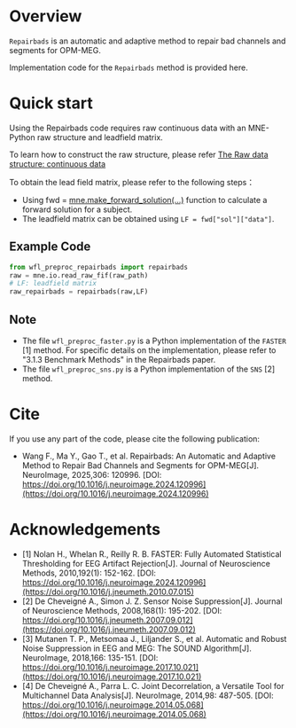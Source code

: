# Overview
`Repairbads` is an automatic and adaptive method to repair bad channels and segments for OPM-MEG.

Implementation code for the `Repairbads` method is provided here.

# Quick start
Using the Repairbads code requires raw continuous data with an MNE-Python raw structure and leadfield matrix.

To learn how to construct the raw structure, please refer [The Raw data structure: continuous data](https://mne.tools/stable/auto_tutorials/raw/10_raw_overview.html#the-raw-data-structure-continuous-data)

To obtain the lead field matrix, please refer to the following steps：
- Using fwd = [mne.make_forward_solution(...)](https://mne.tools/stable/generated/mne.make_forward_solution.html#mne.make_forward_solution) function to calculate a forward solution for a subject.
- The leadfield matrix can be obtained using `LF = fwd["sol"]["data"]`.

## Example Code
```python
from wfl_preproc_repairbads import repairbads
raw = mne.io.read_raw_fif(raw_path)
# LF: leadfield matrix
raw_repairbads = repairbads(raw,LF)
```
## Note
- The file `wfl_preproc_faster.py` is a Python implementation of the `FASTER` [1] method. For specific details on the implementation, please refer to "3.1.3 Benchmark Methods" in the Repairbads paper.
- The file `wfl_preproc_sns.py` is a Python implementation of the `SNS` [2] method.

# Cite
If you use any part of the code, please cite the following publication:

- Wang F., Ma Y., Gao T., et al. Repairbads: An Automatic and Adaptive Method to Repair Bad Channels and Segments for OPM-MEG[J]. NeuroImage, 2025,306: 120996. [DOI: https://doi.org/10.1016/j.neuroimage.2024.120996](https://doi.org/10.1016/j.neuroimage.2024.120996)

# Acknowledgements
- [1] Nolan H., Whelan R., Reilly R. B. FASTER: Fully Automated Statistical Thresholding for EEG Artifact Rejection[J]. Journal of Neuroscience Methods, 2010,192(1): 152-162. [DOI: https://doi.org/10.1016/j.neuroimage.2024.120996](https://doi.org/10.1016/j.jneumeth.2010.07.015)
- [2] De Cheveigné A., Simon J. Z. Sensor Noise Suppression[J]. Journal of Neuroscience Methods, 2008,168(1): 195-202. [DOI: https://doi.org/10.1016/j.jneumeth.2007.09.012](https://doi.org/10.1016/j.jneumeth.2007.09.012)
- [3] Mutanen T. P., Metsomaa J., Liljander S., et al. Automatic and Robust Noise Suppression in EEG and MEG: The SOUND Algorithm[J]. NeuroImage, 2018,166: 135-151. [DOI: https://doi.org/10.1016/j.neuroimage.2017.10.021](https://doi.org/10.1016/j.neuroimage.2017.10.021)
- [4] De Cheveigné A., Parra L. C. Joint Decorrelation, a Versatile Tool for Multichannel Data Analysis[J]. NeuroImage, 2014,98: 487-505. [DOI: https://doi.org/10.1016/j.neuroimage.2014.05.068](https://doi.org/10.1016/j.neuroimage.2014.05.068)

